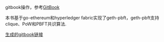 gitbook操作，参考[GitBook](http://www.chengweiyang.cn/gitbook/basic-usage/README.html)

本书基于go-ethereum和hyperledger fabric实现了geth-pbft，geth-pbft支持clique、PoW和PBFT共识算法.

[生成的gitbook链接](https://agzs.gitbooks.io/geth-pbft-book/content/)


